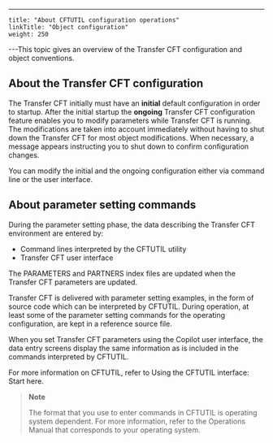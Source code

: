 ---
    title: "About CFTUTIL configuration operations"
    linkTitle: "Object configuration"
    weight: 250
---This topic
gives an overview of the Transfer CFT configuration and object conventions.

## About the Transfer CFT configuration

The Transfer CFT initially must have an ******initial******
default configuration in order to startup. After the initial startup the
******ongoing****** Transfer
CFT configuration feature enables you to modify parameters while Transfer
CFT is running. The modifications are taken into account immediately without
having to shut down the Transfer CFT for most object modifications. When
necessary, a message appears instructing you to shut down to confirm configuration
changes.

You can modify the initial and the ongoing configuration either via
command line or the user interface.

<span id="About_parameter_setting_commands"></span>

## About parameter setting commands

During the parameter setting phase, the data describing the Transfer
CFT environment are entered by:

- Command lines interpreted
    by the CFTUTIL utility
- Transfer CFT user interface

The PARAMETERS and PARTNERS index files are updated when the Transfer
CFT parameters are updated.

Transfer CFT is delivered with parameter setting examples, in the form
of source code which can be interpreted by CFTUTIL. During operation,
at least some of the parameter setting commands for the operating configuration,
are kept in a reference source file.

When you set Transfer CFT parameters using the Copilot user interface,
the data entry screens display the same information as is included in
the commands interpreted by CFTUTIL.

For more information on CFTUTIL, refer to Using the CFTUTIL interface:
Start here.

> **Note**
>
> The format that you use to enter commands in CFTUTIL is operating
> system dependent. For more information, refer to the Operations Manual
> that corresponds to your operating system.

 
